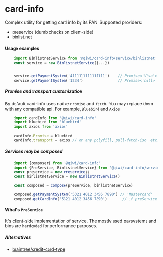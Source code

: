 # card-info
Complex utility for getting card info by its PAN.
Supported providers:
* preservice (dumb checks on client-side)
* binlist.net


#### Usage examples

```javascript
    import BinlistnetService from '@qiwi/card-info/service/binlistnet'
    const service = new BinlistnetService({...})


    service.getPaymentSystem('4111111111111111')    // Promise<'Visa'>
    service.getPaymentSystem('1234')                // Promise<'null>
```

##### Promise and transport customization
By default card-info uses native `Promise` and `fetch`. You may replace them with any compatible api. For example, `Bluebird` and `Axios`
```javascript
    import cardInfo from '@qiwi/card-info'
    import bluebird from 'bluebird'
    import axios from 'axios'
    
    cardInfo.Promise = bluebird
    cardInfo.transport = axios // or any polyfill, pull-fetch-iso, etc.
```

##### Services may be composed
```javascript
    import {composer} from '@qiwi/card-info'
    import {PreService, BinlistnetService} from '@qiwi/card-info/service'
    const preService = new PreService()
    const binlistnetService = new BinlistnetService()

    const composed = compose(preService, binlistnetService)
    
    composed.getPaymentSystem('5321 4012 3456 7890') // 'Mastercard'
    composed.getCardInfo('5321 4012 3456 7890')       // if preService returns null, the request would be processed with binlist.net backend
```

#### What's `PreService`
It's client-side implementation of service. The mostly used paysystems and bins are `hardcoded` for performance purposes.


##### Alternatives

* [braintree/credit-card-type](https://github.com/braintree/credit-card-type)
